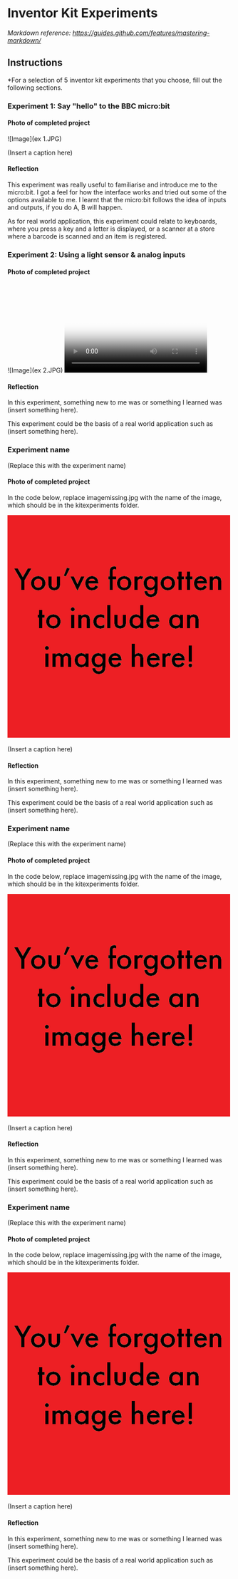# Inventor Kit Experiments

*Markdown reference: https://guides.github.com/features/mastering-markdown/*

## Instructions ##

*For a selection of 5 inventor kit experiments that you choose, fill out the following sections.

### Experiment 1: Say "hello" to the BBC micro:bit ###


#### Photo of completed project ####
![Image](ex 1.JPG)

(Insert a caption here)

#### Reflection ####

This experiment was really useful to familiarise and introduce me to the micro:bit. I got a feel for how the interface works and tried out some of the options available to me. I learnt that the micro:bit follows the idea of inputs and outputs, if you do A, B will happen. 

As for real world application, this experiment could relate to keyboards, where you press a key and a letter is displayed, or a scanner at a store where a barcode is scanned and an item is registered. 

### Experiment 2: Using a light sensor & analog inputs ###


#### Photo of completed project ####

![Image](ex 2.JPG)
<video src="20200314_191809.mp4" poster="nightlight.jpg" width="320" height="200" controls preload></video>



#### Reflection ####

In this experiment, something new to me was or something I learned was (insert something here).

This experiment could be the basis of a real world application such as (insert something here).

### Experiment name ###

(Replace this with the experiment name)

#### Photo of completed project ####
In the code below, replace imagemissing.jpg with the name of the image, which should be in the kitexperiments folder.

![Image](missingimage.png)

(Insert a caption here)

#### Reflection ####

In this experiment, something new to me was or something I learned was (insert something here).

This experiment could be the basis of a real world application such as (insert something here).

### Experiment name ###

(Replace this with the experiment name)

#### Photo of completed project ####
In the code below, replace imagemissing.jpg with the name of the image, which should be in the kitexperiments folder.

![Image](missingimage.png)

(Insert a caption here)

#### Reflection ####

In this experiment, something new to me was or something I learned was (insert something here).

This experiment could be the basis of a real world application such as (insert something here).

### Experiment name ###

(Replace this with the experiment name)

#### Photo of completed project ####
In the code below, replace imagemissing.jpg with the name of the image, which should be in the kitexperiments folder.

![Image](missingimage.png)

(Insert a caption here)

#### Reflection ####

In this experiment, something new to me was or something I learned was (insert something here).

This experiment could be the basis of a real world application such as (insert something here).

